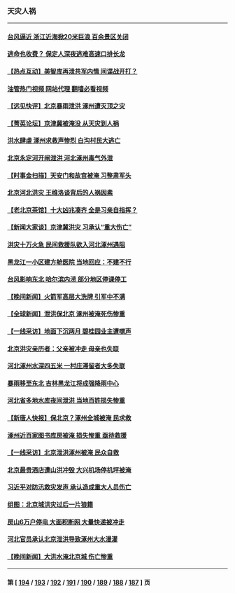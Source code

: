 ### 天灾人祸
---
#### [台风逼近 浙江近海掀20米巨浪 百余景区关闭](../../pages/ncid280/n14047034.md?08031245) 
#### [逃命也收费？ 保定人深夜逃难高速口排长龙](../../pages/ncid280/n14046943.md?08031245) 
#### [【热点互动】美智库再泄共军内情 间谍战开打？](../../pages/ncid280/n14046859.md?08031245) 
#### [油管热门视频 网站代理 翻墙必看视频](http://138.2.39.72:81/youtube.html?epic-marker?08031245)
#### [【远见快评】北京暴雨泄洪 涿州遭灭顶之灾](../../pages/ncid280/n14046749.md?08031245) 
#### [【菁英论坛】京津冀被淹没 从天灾到人祸](../../pages/ncid280/n14046820.md?08031245) 
#### [洪水肆虐 涿州求救声惨烈 白沟村民大逃亡](../../pages/ncid280/n14046737.md?08031245) 
#### [北京永定河开闸泄洪 河北涿州毒气外泄](../../pages/ncid280/n14046772.md?08031245) 
#### [【时事金扫描】天安门和故宫被淹 习整肃军头](../../pages/ncid280/n14046695.md?08031245) 
#### [北京河北洪灾 王维洛谈背后的人祸因素](../../pages/ncid280/n14046645.md?08031245) 
#### [【老北京茶馆】十大凶兆凑齐 全是习亲自指挥？](../../pages/ncid280/n14046649.md?08031245) 
#### [【新闻大家谈】京津冀洪灾 习承认“重大伤亡”](../../pages/ncid280/n14046640.md?08031245) 
#### [洪灾十万火急 民间救援队欲入河北涿州遇阻](../../pages/ncid280/n14046447.md?08031245) 
#### [黑龙江一小区建方舱医院 当地回应：不建不行](../../pages/ncid280/n14046497.md?08031245) 
#### [台风影响东北 哈尔滨内涝 部分地区停课停工](../../pages/ncid280/n14046468.md?08031245) 
#### [【晚间新闻】火箭军高层大洗牌 引军中不满](../../pages/ncid280/n14046459.md?08031245) 
#### [【全球新闻】泄洪保北京 涿州被淹死伤惨重](../../pages/ncid280/n14046467.md?08031245) 
#### [【一线采访】地面下沉两月 碧桂园业主遭噤声](../../pages/ncid280/n14046356.md?08031245) 
#### [北京洪灾亲历者：父亲被冲走 母亲也失联](../../pages/ncid280/n14046346.md?08031245) 
#### [河北涿州水深四五米 一村庄滞留者大多失联](../../pages/ncid280/n14046193.md?08031245) 
#### [暴雨移至东北 吉林黑龙江将成强降雨中心](../../pages/ncid280/n14046156.md?08031245) 
#### [河北省多地水库夜间泄洪 当地百姓损失惨重](../../pages/ncid280/n14046079.md?08031245) 
#### [【新唐人快报】保北京？涿州全城被淹 民求救](../../pages/ncid280/n14046016.md?08031245) 
#### [涿州近百家图书库房被淹 损失惨重 亟待救援](../../pages/ncid280/n14045981.md?08031245) 
#### [【一线采访】北京泄洪涿州被淹 民众自救](../../pages/ncid280/n14045761.md?08031245) 
#### [北京最贵酒店遭山洪冲毁 大兴机场停机坪被淹](../../pages/ncid280/n14045760.md?08031245) 
#### [习近平对防汛救灾发声 承认造成重大人员伤亡](../../pages/ncid280/n14045914.md?08031245) 
#### [组图：北京城洪灾过后一片狼籍](../../pages/ncid280/n14045787.md?08031245) 
#### [房山6万户停电 大面积断网 大量快递被冲走](../../pages/ncid280/n14045721.md?08031245) 
#### [河北官员承认北京泄洪导致涿州大水漫灌](../../pages/ncid280/n14045678.md?08031245) 
#### [【晚间新闻】大洪水淹北京城 伤亡惨重](../../pages/ncid280/n14045754.md?08031245) 

---
#### 第 [ [194](./194.md?08031245) / [193](./193.md?08031245) / [192](./192.md?08031245) / [191](./191.md?08031245) / [190](./190.md?08031245) / [189](./189.md?08031245) / [188](./188.md?08031245) / [187](./187.md?08031245) ] 页
